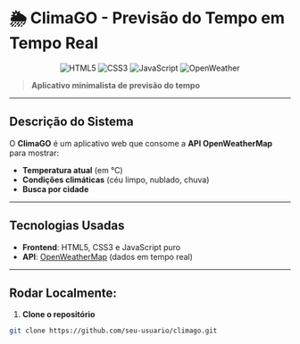 # 🌦️ ClimaGO - Previsão do Tempo em Tempo Real  

<p align="center">
  <img src="https://img.shields.io/badge/HTML5-E34F26?style=for-the-badge&logo=html5&logoColor=white" alt="HTML5">
  <img src="https://img.shields.io/badge/CSS3-1572B6?style=for-the-badge&logo=css3&logoColor=white" alt="CSS3">
  <img src="https://img.shields.io/badge/JavaScript-F7DF1E?style=for-the-badge&logo=javascript&logoColor=black" alt="JavaScript">
  <img src="https://img.shields.io/badge/OpenWeather_API-EE6E4D?style=for-the-badge&logo=openweathermap&logoColor=white" alt="OpenWeather">
</p>

> **Aplicativo minimalista de previsão do tempo**

---

## **Descrição do Sistema**  

O **ClimaGO** é um aplicativo web que consome a **API OpenWeatherMap** para mostrar:  
- **Temperatura atual** (em °C)  
- **Condições climáticas** (céu limpo, nublado, chuva)  
- **Busca por cidade**  

---

##  **Tecnologias Usadas**  
- **Frontend**: HTML5, CSS3 e JavaScript puro  
- **API**: [OpenWeatherMap](https://openweathermap.org/) (dados em tempo real)  
 

---

## **Rodar Localmente:**  

1. **Clone o repositório**  
```bash
git clone https://github.com/seu-usuario/climago.git
